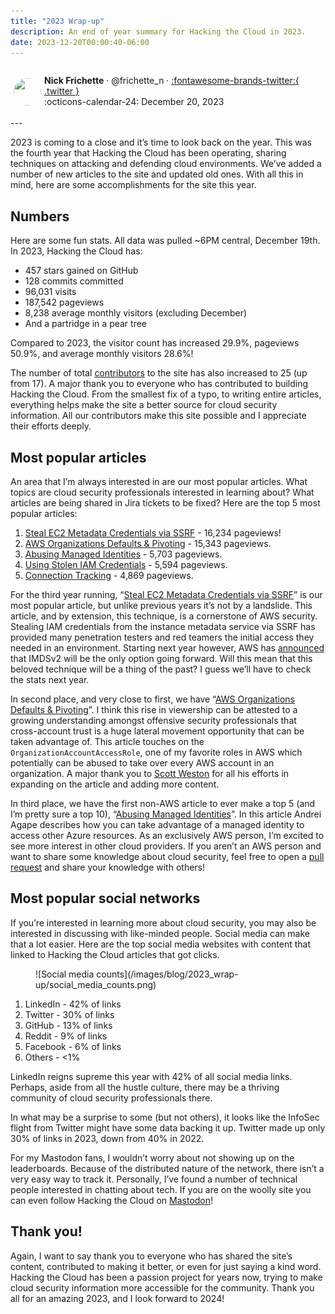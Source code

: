 ```yaml
---
title: "2023 Wrap-up"
description: An end of year summary for Hacking the Cloud in 2023.
date: 2023-12-20T00:00:40-06:00
---
```

<aside markdown style="display:flex">
  <p><img src="https://avatars.githubusercontent.com/u/10386884?v=4" style="width:44px;height:44px;margin:5px;border-radius:100%"></img></p>

  <span>__Nick Frichette__ · @frichette_n · <a href="https://twitter.com/Frichette_n">:fontawesome-brands-twitter:{ .twitter }</a></span>
  <br>
  <span>
    :octicons-calendar-24: December 20, 2023
  </span>
</aside>
---

2023 is coming to a close and it’s time to look back on the year. This was the fourth year that Hacking the Cloud has been operating, sharing techniques on attacking and defending cloud environments. We’ve added a number of new articles to the site and updated old ones. With all this in mind, here are some accomplishments for the site this year.

## Numbers

Here are some fun stats. All data was pulled ~6PM central, December 19th. In 2023, Hacking the Cloud has:

- 457 stars gained on GitHub
- 128 commits committed
- 96,031 visits
- 187,542 pageviews
- 8,238 average monthly visitors (excluding December)
- And a partridge in a pear tree

Compared to 2023, the visitor count has increased 29.9%, pageviews 50.9%, and average monthly visitors 28.6%!

The number of total [contributors](https://github.com/Hacking-the-Cloud/hackingthe.cloud/graphs/contributors) to the site has also increased to 25 (up from 17). A major thank you to everyone who has contributed to building Hacking the Cloud. From the smallest fix of a typo, to writing entire articles, everything helps make the site a better source for cloud security information. All our contributors make this site possible and I appreciate their efforts deeply.

## Most popular articles

An area that I’m always interested in are our most popular articles. What topics are cloud security professionals interested in learning about? What articles are being shared in Jira tickets to be fixed? Here are the top 5 most popular articles:

1. [Steal EC2 Metadata Credentials via SSRF](https://hackingthe.cloud/aws/exploitation/ec2-metadata-ssrf/) - 16,234 pageviews!
2. [AWS Organizations Defaults & Pivoting](https://hackingthe.cloud/aws/general-knowledge/aws_organizations_defaults/) - 15,343 pageviews.
3. [Abusing Managed Identities](https://hackingthe.cloud/azure/abusing-managed-identities/) - 5,703 pageviews.
4. [Using Stolen IAM Credentials](https://hackingthe.cloud/aws/general-knowledge/using_stolen_iam_credentials/) - 5,594 pageviews.
5. [Connection Tracking](https://hackingthe.cloud/aws/general-knowledge/connection-tracking/) - 4,869 pageviews.

For the third year running, “[Steal EC2 Metadata Credentials via SSRF](https://hackingthe.cloud/aws/exploitation/ec2-metadata-ssrf/)” is our most popular article, but unlike previous years it’s not by a landslide. This article, and by extension, this technique, is a cornerstone of AWS security. Stealing IAM credentials from the instance metadata service via SSRF has provided many penetration testers and red teamers the initial access they needed in an environment. Starting next year however, AWS has [announced](https://aws.amazon.com/blogs/aws/amazon-ec2-instance-metadata-service-imdsv2-by-default/) that IMDSv2 will be the only option going forward. Will this mean that this beloved technique will be a thing of the past? I guess we’ll have to check the stats next year.

In second place, and very close to first, we have “[AWS Organizations Defaults & Pivoting](https://hackingthe.cloud/aws/general-knowledge/aws_organizations_defaults/)”. I think this rise in viewership can be attested to a growing understanding amongst offensive security professionals that cross-account trust is a huge lateral movement opportunity that can be taken advantage of. This article touches on the `OrganizationAccountAccessRole`, one of my favorite roles in AWS which potentially can be abused to take over every AWS account in an organization. A major thank you to [Scott Weston](https://www.linkedin.com/in/webbinroot/) for all his efforts in expanding on the article and adding more content.

In third place, we have the first non-AWS article to ever make a top 5 (and I’m pretty sure a top 10), “[Abusing Managed Identities](https://hackingthe.cloud/azure/abusing-managed-identities/)”. In this article Andrei Agape describes how you can take advantage of a managed identity to access other Azure resources. As an exclusively AWS person, I’m excited to see more interest in other cloud providers. If you aren’t an AWS person and want to share some knowledge about cloud security, feel free to open a [pull request](https://github.com/Hacking-the-Cloud/hackingthe.cloud/pulls) and share your knowledge with others!

## Most popular social networks

If you’re interested in learning more about cloud security, you may also be interested in discussing with like-minded people. Social media can make that a lot easier. Here are the top social media websites with content that linked to Hacking the Cloud articles that got clicks.

<figure markdown="1">
![Social media counts](/images/blog/2023_wrap-up/social_media_counts.png)
</figure>

1. LinkedIn - 42% of links
2. Twitter - 30% of links
3. GitHub - 13% of links
4. Reddit - 9% of links
5. Facebook - 6% of links
6. Others - <1%

LinkedIn reigns supreme this year with 42% of all social media links. Perhaps, aside from all the hustle culture, there may be a thriving community of cloud security professionals there.

In what may be a surprise to some (but not others), it looks like the InfoSec flight from Twitter might have some data backing it up. Twitter made up only 30% of links in 2023, down from 40% in 2022. 

For my Mastodon fans, I wouldn’t worry about not showing up on the leaderboards. Because of the distributed nature of the network, there isn’t a very easy way to track it. Personally, I’ve found a number of technical people interested in chatting about tech. If you are on the woolly site you can even follow Hacking the Cloud on [Mastodon](https://infosec.exchange/@hackingthecloud)!

## Thank you!

Again, I want to say thank you to everyone who has shared the site’s content, contributed to making it better, or even for just saying a kind word. Hacking the Cloud has been a passion project for years now, trying to make cloud security information more accessible for the community. Thank you all for an amazing 2023, and I look forward to 2024!
